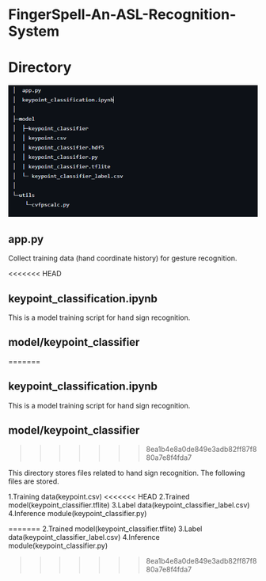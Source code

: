 # FingerSpell-An-ASL-Recognition-System

# Directory

![directory](Screenshots/directorystructure.png)


## app.py

Collect training data (hand coordinate history) for gesture recognition.

<<<<<<< HEAD
## keypoint\_classification.ipynb

This is a model training script for hand sign recognition.

## model/keypoint\_classifier
=======
## keypoint_classification.ipynb

This is a model training script for hand sign recognition.

## model/keypoint_classifier
>>>>>>> 8ea1b4e8a0de849e3adb82ff87f880a7e8f4fda7

This directory stores files related to hand sign recognition.
The following files are stored.

1.Training data(keypoint.csv)
<<<<<<< HEAD
2.Trained model(keypoint\_classifier.tflite)
3.Label data(keypoint\_classifier\_label.csv)
4.Inference module(keypoint\_classifier.py)

=======
2.Trained model(keypoint_classifier.tflite)
3.Label data(keypoint_classifier_label.csv)
4.Inference module(keypoint_classifier.py)
>>>>>>> 8ea1b4e8a0de849e3adb82ff87f880a7e8f4fda7
